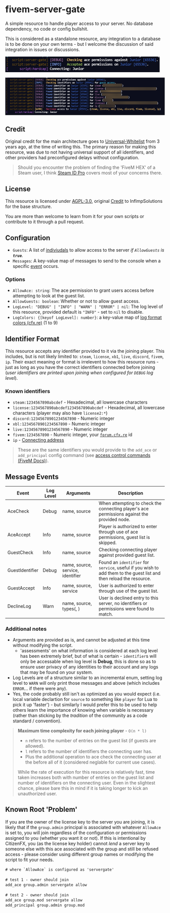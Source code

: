 # fivem-server-gate

A simple resource to handle player access to your server. No database dependency, no code or config bullshit.

This is considered as a standalone resource, any integration to a database is to be done on your own terms - but I welcome the discussion of said integration in issues or discussions.

![Ace Accepted](./images/ace-accepted.png)

![Guest Declined](./images/guest-declined.png)

## Credit

Original credit for the main architecture goes to [Universal-Whitelist](https://github.com/InfImpSolutions/FiveM---Universal-Whitelist) from 3 years ago, at the time of writing this. The primary reason for making this resource, was due to not having universal support of all identifiers, and other providers had preconfigured delays without configuration.

> Should you encounter the problem of finding the 'FiveM HEX' of a Steam user, I think [Steam ID Pro](https://steamid.pro/) covers most of your concerns there.

## License

This resource is licensed under [AGPL-3.0](LICENSE), original [Credit](#Credit) to InflmpSolutions for the base structure.

You are more than welcome to learn from it for your own scripts or contribute to it through a pull request.

## Configuration

- `Guests`: A list of [indiviudals](#identifier-format) to allow access to the server *if `AllowGuests` is **`true`**.*
- `Messages`: A key-value map of messages to send to the console when a specific [event](#message-events) occurs.

### Options

- `AllowAce: string`: The ace permission to grant users access before attempting to look at the guest list.
- `AllowGuests: boolean`: Whether or not to allow guest access.
- `LogLevel: "DEBUG" | "INFO" | "WARN" | "ERROR" | nil`: The log level of this resource, provided default is `"INFO"` - set to `nil` to disable.
- `LogColors: {[keyof LogLevel]: number}`: a key-value map of [log format colors (cfx.re)](https://forum.cfx.re/t/chat-formatting-colors-bold-underline/67641) (1 to 9)

## Identifier Format

This resource accepts any identifier provided to it via the joining player. This includes, but is not likely limited to: `steam`, `license`, `xb1`, `live`, `discord`, `fivem`, `ip`. Their exact meaning or format is irrelevent to how this resource runs - just as long as you have the correct identifiers connected before joining (*user identifiers are printed upon joining when configured for `DEBUG` log level*).

### Known identifiers

- `steam:1234567890abcdef` - Hexadecimal, all lowercase characters
- `license:1234567890abcdef1234567890abcdef` - Hexadecimal, all lowercase characters (player may also have `license2:*`)
- `discord:12345678901234567890` - Numeric integer
- `xbl:12345678901234567890` - Numeric integer
- `live:12345678901234567890` - Numeric integer
- `fivem:1234567890` - Numeric integer, your [`forum.cfx.re`](https://forum.cfx.re) id
- `ip` - [Connecting address](https://en.wikipedia.org/wiki/IP_address)

> These are the same identifiers you would provide to the `add_ace` or `add_principal` config command (see [access control commands (FiveM Docs)](https://docs.fivem.net/docs/server-manual/server-commands/#access-control-commands)).

## Message Events

| Event | Log Level | Arguments | Description |
| ----- | --------- | --------- | ----------- |
| AceCheck | Debug | name, source | When attempting to check the connecting player's ace permissions against the provided node. |
| AceAccept | Info | name, source | Player is authorized to enter through use of ace permissions, guest list is skipped. |
| GuestCheck | Info | name, source | Checking connecting player against provided guest list. |
| GuestIdentifier | Debug | name, source, service, identifier | Found an `identifier` for `service`, useful if you wish to add them to the guest list and then reload the resource. |
| GuestAccept | Info | name, source, service | User is authorized to enter through use of the guest list. |
| DeclineLog | Warn | name, source, types(, ) | User is declined entry to this server, no identifiers or permissions were found to match. |

### Additional notes

- Arguments are provided as is, and cannot be adjusted at this time without modifying the script.
  - 'assessments' on what information is considered at each log level has been extremely brief, but of what is certain - `identifier`s will only be accessable when log level is **Debug**, this is done so as to ensure user privacy of any identities to their account and any logs that may be found on your system.
- Log Levels are of a structure similar to an incremental enum, setting log level to `WARN` will only print those messages and above (which includes `ERROR`... if there were any).
- Yes, the code probably still isn't as optimized as you would expect (i.e. local variable declartion for `source` to something like `player` for Lua to pick it up 'faster') - but similarly I would prefer this to be used to help others learn the importance of knowing when variable is necessary (rather than sticking by the *tradition* of the community as a code standard / convention).

> **Maximum time complexity for each joining player** - `O(n * l)`
> 
> - `n` refers to the number of entries on the guest list (if guests are allowed).
> - `l` refers to the number of identifiers the connecting user has.
> - Plus the additional operation to ace check the connecting user at the before all of it (considered neglable for current use cases).
> 
> While the rate of execution for this resource is relatively fast, time taken increases both with number of entries on the guest list and number of identifiers on the connecting user. Even in the slightest chance, please bare this in mind if it is taking longer to kick an unauthorized user.

## Known Root 'Problem'

If you are the owner of the license key to the server you are joining, it is likely that if the `group.admin` principal is associated with whatever `AllowAce` is set to, you will join regardless of the configuration or permissions assigned to you (whether you want it or not). If this is intentional by CitizenFX, you (as the license key holder) cannot *lend* a server key to someone else with this ace associated with the group and still be refused access - please consider using different group names or modifying the script to fit your needs.

```
# where `AllowAce` is configured as 'servergate'

# test 1 - owner should join
add_ace group.admin servergate allow

# test 2 - owner should join
add_ace group.mod servergate allow
add_principal group.admin group.mod
```

